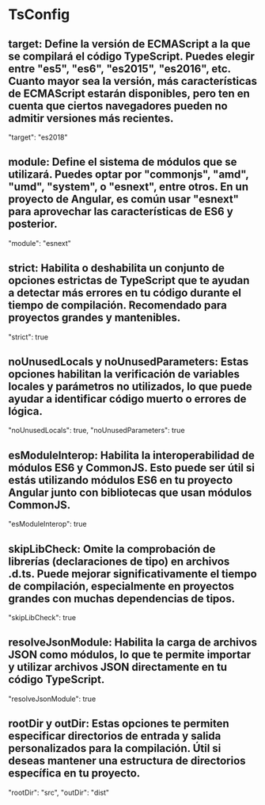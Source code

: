 # TsConfig

## target: Define la versión de ECMAScript a la que se compilará el código TypeScript. Puedes elegir entre "es5", "es6", "es2015", "es2016", etc. Cuanto mayor sea la versión, más características de ECMAScript estarán disponibles, pero ten en cuenta que ciertos navegadores pueden no admitir versiones más recientes.

"target": "es2018"

## module: Define el sistema de módulos que se utilizará. Puedes optar por "commonjs", "amd", "umd", "system", o "esnext", entre otros. En un proyecto de Angular, es común usar "esnext" para aprovechar las características de ES6 y posterior.

"module": "esnext"

## strict: Habilita o deshabilita un conjunto de opciones estrictas de TypeScript que te ayudan a detectar más errores en tu código durante el tiempo de compilación. Recomendado para proyectos grandes y mantenibles.

"strict": true

## noUnusedLocals y noUnusedParameters: Estas opciones habilitan la verificación de variables locales y parámetros no utilizados, lo que puede ayudar a identificar código muerto o errores de lógica.

"noUnusedLocals": true,
"noUnusedParameters": true

## esModuleInterop: Habilita la interoperabilidad de módulos ES6 y CommonJS. Esto puede ser útil si estás utilizando módulos ES6 en tu proyecto Angular junto con bibliotecas que usan módulos CommonJS.

"esModuleInterop": true

## skipLibCheck: Omite la comprobación de librerías (declaraciones de tipo) en archivos .d.ts. Puede mejorar significativamente el tiempo de compilación, especialmente en proyectos grandes con muchas dependencias de tipos.

"skipLibCheck": true

## resolveJsonModule: Habilita la carga de archivos JSON como módulos, lo que te permite importar y utilizar archivos JSON directamente en tu código TypeScript.
 
"resolveJsonModule": true

## rootDir y outDir: Estas opciones te permiten especificar directorios de entrada y salida personalizados para la compilación. Útil si deseas mantener una estructura de directorios específica en tu proyecto.
 
"rootDir": "src",
"outDir": "dist"
